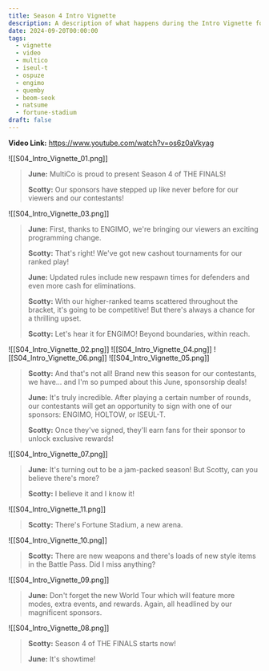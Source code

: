 ```yaml
---
title: Season 4 Intro Vignette
description: A description of what happens during the Intro Vignette for Season 4 of THE FINALS.
date: 2024-09-20T00:00:00
tags:
  - vignette
  - video
  - multico
  - iseul-t
  - ospuze
  - engimo
  - quemby
  - beom-seok
  - natsume
  - fortune-stadium
draft: false
---
```

**Video Link:** https://www.youtube.com/watch?v=os6z0aVkyag

![[S04_Intro_Vignette_01.png]]

>**June:** MultiCo is proud to present Season 4 of THE FINALS!
>
>**Scotty:** Our sponsors have stepped up like never before for our viewers and our contestants!

![[S04_Intro_Vignette_03.png]]

>**June:** First, thanks to ENGIMO, we're bringing our viewers an exciting programming change.
>
>**Scotty:** That's right! We've got new cashout tournaments for our ranked play!
>
>**June:** Updated rules include new respawn times for defenders and even more cash for eliminations.
>
>**Scotty:** With our higher-ranked teams scattered throughout the bracket, it's going to be competitive! But there's always a chance for a thrilling upset.
>
>**Scotty:** Let's hear it for ENGIMO! Beyond boundaries, within reach.

![[S04_Intro_Vignette_02.png]]
![[S04_Intro_Vignette_04.png]]
![[S04_Intro_Vignette_06.png]]
![[S04_Intro_Vignette_05.png]]

>**Scotty:** And that's not all! Brand new this season for our contestants, we have... and I'm so pumped about this June, sponsorship deals!
>
>**June:** It's truly incredible. After playing a certain number of rounds, our contestants will get an opportunity to sign with one of our sponsors: ENGIMO, HOLTOW, or ISEUL-T.
>
>**Scotty:** Once they've signed, they'll earn fans for their sponsor to unlock exclusive rewards!

![[S04_Intro_Vignette_07.png]]

>**June:** It's turning out to be a jam-packed season! But Scotty, can you believe there's more?
>
>**Scotty:** I believe it and I know it!

![[S04_Intro_Vignette_11.png]]

>**Scotty:** There's Fortune Stadium, a new arena.

![[S04_Intro_Vignette_10.png]]

>**Scotty:** There are new weapons and there's loads of new style items in the Battle Pass. Did I miss anything?

![[S04_Intro_Vignette_09.png]]

>**June:** Don't forget the new World Tour which will feature more modes, extra events, and rewards. Again, all headlined by our magnificent sponsors.

![[S04_Intro_Vignette_08.png]]

>**Scotty:** Season 4 of THE FINALS starts now!
>
>**June:** It's showtime!